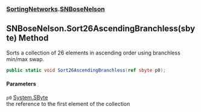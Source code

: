 ### [SortingNetworks](SortingNetworks.md 'SortingNetworks').[SNBoseNelson](SortingNetworks_SNBoseNelson.md 'SortingNetworks.SNBoseNelson')
## SNBoseNelson.Sort26AscendingBranchless(sbyte) Method
Sorts a collection of 26 elements in ascending order using branchless min/max swap.  
```csharp
public static void Sort26AscendingBranchless(ref sbyte p0);
```
#### Parameters
<a name='SortingNetworks_SNBoseNelson_Sort26AscendingBranchless(sbyte)_p0'></a>
`p0` [System.SByte](https://docs.microsoft.com/en-us/dotnet/api/System.SByte 'System.SByte')  
the reference to the first element of the collection
  
